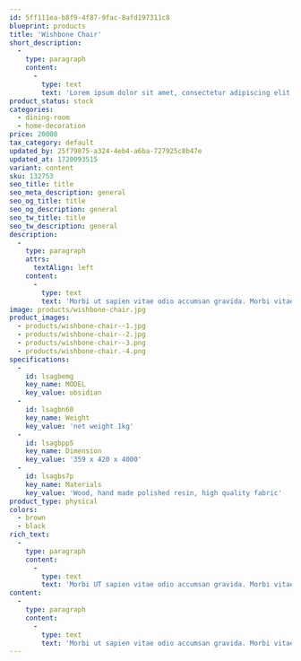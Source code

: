 ```yaml
---
id: 5ff111ea-b8f9-4f87-9fac-8afd197311c8
blueprint: products
title: 'Wishbone Chair'
short_description:
  -
    type: paragraph
    content:
      -
        type: text
        text: 'Lorem ipsum dolor sit amet, consectetur adipiscing elit. Scelerisque faucibus vitae luctus faucibus non porttitor interdum nec libero. Imperdiet cursus pulvinar dapibus quam vitae morbi. Sed platea quam morbi proin. A et consectetur velit id libero. Aliquam feugiat pellentesque tellus amet turpis quis viverra euismod.'
product_status: stock
categories:
  - dining-room
  - home-decoration
price: 20000
tax_category: default
updated_by: 25f79875-a324-4eb4-a6ba-727925c8b47e
updated_at: 1720093515
variant: content
sku: 132753
seo_title: title
seo_meta_description: general
seo_og_title: title
seo_og_description: general
seo_tw_title: title
seo_tw_description: general
description:
  -
    type: paragraph
    attrs:
      textAlign: left
    content:
      -
        type: text
        text: 'Morbi ut sapien vitae odio accumsan gravida. Morbi vitae erat auctor, eleifend nunc a, lobortis neque. Praesent aliquam dignissim viverra. Maecenas lacus odio, feugiat eu nunc sit aus.'
image: products/wishbone-chair.jpg
product_images:
  - products/wishbone-chair--1.jpg
  - products/wishbone-chair--2.jpg
  - products/wishbone-chair--3.png
  - products/wishbone-chair.-4.png
specifications:
  -
    id: lsagbemg
    key_name: MODEL
    key_value: obsidian
  -
    id: lsagbn60
    key_name: Weight
    key_value: 'net weight 1kg'
  -
    id: lsagbpp5
    key_name: Dimension
    key_value: '359 x 420 x 4000'
  -
    id: lsagbs7p
    key_name: Materials
    key_value: 'Wood, hand made polished resin, high quality fabric'
product_type: physical
colors:
  - brown
  - black
rich_text:
  -
    type: paragraph
    content:
      -
        type: text
        text: 'Morbi UT sapien vitae odio accumsan gravida. Morbi vitae erat auctor, eleifend nunc a, lobortis neque. Praesent aliquam dignissim viverra. Maecenas lacus odio, feugiat EU nunc sit amet, maximussagittis dolor. Vivamus nisi sapien, elementum sit amet eros sit amet, ultricies cursus ipsum. Sed consequat luctus ligula. Curabitur laoreet rhoncus blandit. Aenean vel diam UT arcu pharetra dignissim UT sed leovivamus faucibus, ipsum in vestibulum vulputate, lorem orci convallis quam, sit amet consequat nulla felis pharetra lacus. Duis semper erat mauris, sed egestas purus commodo vel.'
content:
  -
    type: paragraph
    content:
      -
        type: text
        text: 'Morbi ut sapien vitae odio accumsan gravida. Morbi vitae erat auctor, eleifend nunc a, lobortis neque. Praesent aliquam dignissim viverra. Maecenas lacus odio, feugiat eu nunc sit amet, maximus sagittis dolor. Vivamus nisi sapien, elementum sit amet eros sit amet, ultricies cursus ipsum. Sed consequat luctus ligula. Curabitur laoreet rhoncus blandit. Aenean vel diam ut arcu pharetra dignissim ut sed leo. Vivamus faucibus, ipsum in vestibulum vulputate, lorem orci convallis quam, sit amet consequat nulla felis pharetra lacus. Duis semper erat mauris, sed egestas purus commodo vel.'
---
```

